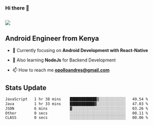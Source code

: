 ### Hi there 👋
<h2 align="left"><img src="https://readme-typing-svg.herokuapp.com?color='blue'&lines=I'm+Andrew+Opollo😊;Welcome+to+my+Github😜"> </h2>

## Android Engineer from Kenya


- 🌱 Currently focusing on **Android Development with React-Native**

- 🔭 Also learning **NodeJs** for Backend Development

- 📫 How to reach me **opolloandres@gmail.com**


## Stats Update
<!--START_SECTION:waka-->

```txt
JavaScript   1 hr 38 mins    ████████████▒░░░░░░░░░░░░   49.54 %
Java         1 hr 33 mins    ███████████▓░░░░░░░░░░░░░   47.03 %
JSON         6 mins          ▓░░░░░░░░░░░░░░░░░░░░░░░░   03.26 %
Other        0 secs          ░░░░░░░░░░░░░░░░░░░░░░░░░   00.11 %
CLASS        0 secs          ░░░░░░░░░░░░░░░░░░░░░░░░░   00.06 %
```

<!--END_SECTION:waka-->


